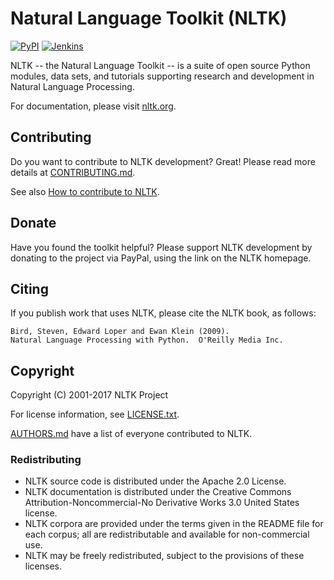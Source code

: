 # Natural Language Toolkit (NLTK)
[![PyPI](https://img.shields.io/pypi/v/nltk.svg)](https://pypi.python.org/pypi/nltk) [![Jenkins](https://img.shields.io/jenkins/s/https/nltk.ci.cloudbees.com/job/nltk.svg)](https://nltk.ci.cloudbees.com/job/nltk/lastCompletedBuild/testReport/)

NLTK -- the Natural Language Toolkit -- is a suite of open source Python
modules, data sets, and tutorials supporting research and development in Natural
Language Processing.

For documentation, please visit [nltk.org](http://www.nltk.org/).


## Contributing

Do you want to contribute to NLTK development? Great! Please read more details
at [CONTRIBUTING.md](CONTRIBUTING.md).

See also [How to contribute to NLTK](http://www.nltk.org/contribute.html).


## Donate

Have you found the toolkit helpful?  Please support NLTK development by donating
to the project via PayPal, using the link on the NLTK homepage.


## Citing

If you publish work that uses NLTK, please cite the NLTK book, as follows:

    Bird, Steven, Edward Loper and Ewan Klein (2009).
    Natural Language Processing with Python.  O'Reilly Media Inc.


## Copyright

Copyright (C) 2001-2017 NLTK Project

For license information, see [LICENSE.txt](LICENSE.txt).

[AUTHORS.md](AUTHORS.md) have a list of everyone contributed to NLTK.


### Redistributing

- NLTK source code is distributed under the Apache 2.0 License.
- NLTK documentation is distributed under the Creative Commons
  Attribution-Noncommercial-No Derivative Works 3.0 United States license.
- NLTK corpora are provided under the terms given in the README file for each
  corpus; all are redistributable and available for non-commercial use.
- NLTK may be freely redistributed, subject to the provisions of these licenses.
